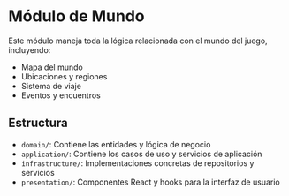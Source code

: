 # Módulo de Mundo

Este módulo maneja toda la lógica relacionada con el mundo del juego, incluyendo:

- Mapa del mundo
- Ubicaciones y regiones
- Sistema de viaje
- Eventos y encuentros

## Estructura

- `domain/`: Contiene las entidades y lógica de negocio
- `application/`: Contiene los casos de uso y servicios de aplicación
- `infrastructure/`: Implementaciones concretas de repositorios y servicios
- `presentation/`: Componentes React y hooks para la interfaz de usuario 